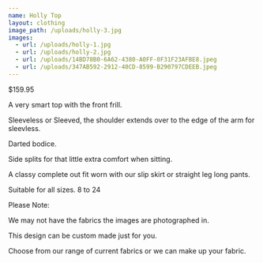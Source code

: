 ```yaml
---
name: Holly Top
layout: clothing
image_path: /uploads/holly-3.jpg
images:
  - url: /uploads/holly-1.jpg
  - url: /uploads/holly-2.jpg
  - url: /uploads/14BD78B0-6A62-4380-A0FF-0F31F23AFBE8.jpeg
  - url: /uploads/347AB592-2912-40CD-8599-B290797CDEEB.jpeg
---
```

$159.95

A very smart top with the front frill.

Sleeveless or Sleeved, the shoulder extends over to the edge of the arm for sleevless.

Darted bodice.

Side splits for that little extra comfort when sitting.

A classy complete out fit worn with our slip skirt or straight leg long pants.

Suitable for all sizes. 8 to 24

Please Note:

We may not have the fabrics the images are photographed in.

This design can be custom made just for you.

Choose from our range of current fabrics or we can make up your fabric.
